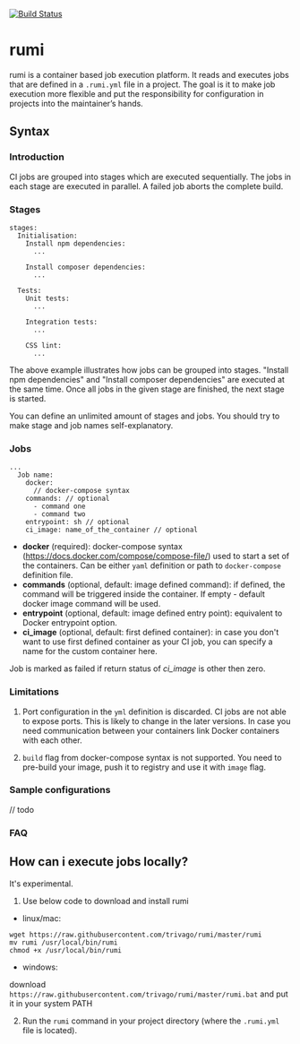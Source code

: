 [![Build Status](https://travis-ci.org/trivago/rumi.svg?branch=master)](https://travis-ci.org/trivago/rumi)
# rumi
rumi is a container based job execution platform. It reads and executes
 jobs that are defined in a `.rumi.yml` file in a project. The goal is it
 to make job execution more flexible and put the responsibility for
 configuration in projects into the maintainer’s hands.

## Syntax
### Introduction
CI jobs are grouped into stages which are executed sequentially. The jobs
 in each stage are executed in parallel. A failed job aborts the complete
 build.

### Stages
```
stages:
  Initialisation:
    Install npm dependencies:
      ...

    Install composer dependencies:
      ...

  Tests:
    Unit tests:
      ...

    Integration tests:
      ...

    CSS lint:
      ...

```
The above example illustrates how jobs can be grouped into stages. "Install npm dependencies" and "Install composer dependencies" are executed at the same time. Once all jobs in the given stage are finished, the next stage is started.

You can define an unlimited amount of stages and jobs. You should try to make stage and job names self-explanatory.

### Jobs

```
...
  Job name:
    docker:
      // docker-compose syntax
    commands: // optional
      - command one
      - command two
    entrypoint: sh // optional
    ci_image: name_of_the_container // optional
```
* **docker** (required): docker-compose syntax (https://docs.docker.com/compose/compose-file/) used to start a set of the containers. Can be either `yaml` definition or path to `docker-compose` definition file.
* **commands** (optional, default: image defined command): if defined, the command will be triggered inside the container. If empty - default docker image command will be used.
* **entrypoint** (optional, default: image defined entry point): equivalent to Docker entrypoint option.
* **ci_image** (optional, default: first defined container): in case you don't want to use first defined container as your CI job, you can specify a name for the custom container here.

Job is marked as failed if return status of *ci_image* is other then zero.

### Limitations

1. Port configuration in the `yml` definition is discarded. CI jobs are not able to expose ports. This is likely to change in the later versions. In case you need communication between your containers link Docker containers with each other.

2. ``build`` flag from docker-compose syntax is not supported. You need to pre-build your image, push it to registry and use it with ``image`` flag.

### Sample configurations
// todo

### FAQ

## How can i execute jobs locally?
It's experimental.

1. Use below code to download and install rumi

* linux/mac:
```
wget https://raw.githubusercontent.com/trivago/rumi/master/rumi
mv rumi /usr/local/bin/rumi
chmod +x /usr/local/bin/rumi
```

* windows:

download ``https://raw.githubusercontent.com/trivago/rumi/master/rumi.bat`` and put it in your system PATH

2. Run the ```rumi``` command in your project directory (where the `.rumi.yml` file is located).

